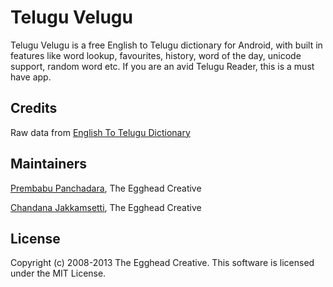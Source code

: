 Telugu Velugu
=============

Telugu Velugu is a free English to Telugu dictionary for Android, with built in features like word lookup, favourites, history, word of the day, unicode support, random word etc. If you are an avid Telugu Reader, this is a must have app.

Credits
--------
Raw data from [English To Telugu Dictionary](http://sourceforge.net/projects/tel-dictionary/)

Maintainers
-----------
[Prembabu Panchadara](http://github.com/preym), The Egghead Creative

[Chandana Jakkamsetti](http://github.com/greesh), The Egghead Creative

License
---------
Copyright (c) 2008-2013 The Egghead Creative. This software is licensed under the MIT License.
